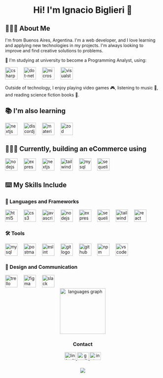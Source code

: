 <h1 align="center">Hi! I'm Ignacio Biglieri 👋</h1>

## 🙋🏻‍♂️ About Me

I'm from Buenos Aires, Argentina. I'm a web developer, and I love learning and applying new technologies in my projects. I'm always looking to improve and find creative solutions to problems.

🔭 I'm studying at university to become a Programming Analyst, using:

<div align="left"> 
    <img src="https://skillicons.dev/icons?i=cs" height="40" alt="csharp logo" />
    <img width="12" /> 
    <img src="https://skillicons.dev/icons?i=dotnet" height="40" alt="dot-net logo" /> 
    <img width="12" /> 
    <img src="https://cdn.jsdelivr.net/gh/devicons/devicon/icons/microsoftsqlserver/microsoftsqlserver-plain.svg" height="40" alt="microsoftsqlserver logo" /> 
    <img width="12" /> 
    <img src="https://cdn.jsdelivr.net/gh/devicons/devicon/icons/visualstudio/visualstudio-plain.svg" height="40" alt="visualstudio logo" />
</div>

Outside of technology, I enjoy playing video games 🎮, listening to music 🎵, and reading science fiction books 📖.

## 📚 I'm also learning

<div align="left"> 
    <img src="https://cdn.jsdelivr.net/gh/devicons/devicon/icons/nextjs/nextjs-original.svg" height="40" alt="nextjs logo" /> 
    <img width="12" /> 
    <img src="https://cdn.jsdelivr.net/gh/devicons/devicon/icons/discordjs/discordjs-original.svg" height="40" alt="discordjs logo" /> 
    <img width="12" /> 
    <img src="https://cdn.simpleicons.org/mui/007FFF" height="40" alt="materialui logo" /> 
    <img width="12" /> 
    <img src="https://api.iconify.design/simple-icons/zod.svg" height="40" alt="zod logo" /> 
</div>

## 👨🏻‍💻 Currently, building an eCommerce using

<div align="left"> 
    <img src="https://cdn.simpleicons.org/nodedotjs/339933" height="40" alt="nodejs logo" />
    <img width="12" /> 
    <img src="https://skillicons.dev/icons?i=express" height="40" alt="express logo" />
    <img width="12" /> 
    <img src="https://cdn.jsdelivr.net/gh/devicons/devicon/icons/nextjs/nextjs-original.svg" height="40" alt="nextjs logo" />  
    <img width="12" /> 
    <img src="https://skillicons.dev/icons?i=tailwind" height="40" alt="tailwindcss logo" /> 
    <img width="12" /> 
    <img src="https://cdn.simpleicons.org/mysql/4479A1" height="40" alt="mysql logo" /> 
    <img width="12" /> 
    <img src="https://skillicons.dev/icons?i=sequelize" height="40" alt="sequelize logo" /> 
</div>

## ⌨️ My Skills Include

### 🧬 Languages and Frameworks

<div align="left">
    <img src="https://skillicons.dev/icons?i=html" height="40" alt="html5 logo" /> 
    <img width="12" /> 
    <img src="https://skillicons.dev/icons?i=css" height="40" alt="css3 logo" /> 
    <img width="12" /> 
    <img src="https://skillicons.dev/icons?i=js" height="40" alt="javascript logo" /> 
    <img width="12" /> 
    <img src="https://cdn.simpleicons.org/nodedotjs/339933" height="40" alt="nodejs logo" /> 
    <img width="12" /> 
    <img src="https://skillicons.dev/icons?i=express" height="40" alt="express logo" /> 
    <img width="12" /> 
    <img src="https://skillicons.dev/icons?i=sequelize" height="40" alt="sequelize logo" /> 
    <img width="12" /> 
    <img src="https://skillicons.dev/icons?i=tailwind" height="40" alt="tailwindcss logo" /> 
    <img width="12" /> 
    <img src="https://cdn.jsdelivr.net/gh/devicons/devicon/icons/react/react-original.svg" height="40" alt="react logo" />
</div>

### 🛠 Tools
<div align="left">
    <img src="https://cdn.simpleicons.org/mysql/4479A1" height="40" alt="mysql logo" /> 
    <img width="12" /> 
    <img src="https://skillicons.dev/icons?i=postman" height="40" alt="postman logo" /> 
    <img width="12" /> 
    <img src="https://cdn.jsdelivr.net/gh/devicons/devicon/icons/eslint/eslint-original.svg" height="40" alt="eslint logo" /> 
    <img width="12" /> 
    <img src="https://cdn.jsdelivr.net/gh/devicons/devicon/icons/git/git-original.svg" height="40" alt="git logo" /> 
    <img width="12" /> 
    <img src="https://cdn.jsdelivr.net/gh/devicons/devicon/icons/github/github-original.svg" height="40" alt="github logo" /> 
    <img width="12" /> 
    <img src="https://cdn.jsdelivr.net/gh/devicons/devicon/icons/npm/npm-original-wordmark.svg" height="40" alt="npm logo" />
    <img width="12" /> 
    <img src="https://cdn.jsdelivr.net/gh/devicons/devicon/icons/vscode/vscode-original.svg" height="40" alt="vscode logo" />
</div>

### 🤳 Design and Communication
<div align="left">
    <img src="https://cdn.simpleicons.org/trello/0052CC" height="40" alt="trello logo" /> 
    <img width="12" /> 
    <img src="https://skillicons.dev/icons?i=figma" height="40" alt="figma logo" /> 
    <img width="12" /> 
    <img src="https://cdn.jsdelivr.net/gh/devicons/devicon/icons/slack/slack-original.svg" height="40" alt="slack logo" /> 
</div>


<div align="center"> 
    <img src="https://github-readme-stats.vercel.app/api/top-langs?username=IgnacioBiglieri&locale=en&hide_title=false&layout=compact&card_width=320&langs_count=5&theme=jolly&hide_border=false&order=2" height="148" alt="languages graph" /> 
</div>

<div align="center">

 ### Contact

 <a href="https://www.linkedin.com/in/ignaciobiglieri/" target="_blank"> 
  <img src="https://raw.githubusercontent.com/maurodesouza/profile-readme-generator/master/src/assets/icons/social/linkedin/default.svg" width="37" height="25" alt="linkedin" /> 
 </a> 
 <a href="mailto:ignaciobiglieri00@gmail.com" target="_blank"> 
    <img src="https://raw.githubusercontent.com/maurodesouza/profile-readme-generator/master/src/assets/icons/social/gmail/default.svg" width="37" height="25" alt="gmail" /> 
 </a> 
 <a href="https://www.instagram.com/nachobiglieri1/" target="_blank"> 
    <img src="https://raw.githubusercontent.com/maurodesouza/profile-readme-generator/master/src/assets/icons/social/instagram/default.svg" width="37" height="25" alt="instagram" /> 
 </a>
</div> 
 
 ###

<div align="center"> 
    <img src="https://visitor-badge.laobi.icu/badge?page_id=IgnacioBiglieri.IgnacioBiglieri&left_color=darkviolet&right_color=dimgrey" /> 
</div>
